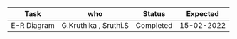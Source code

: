 |              Task               |             who         |        Status        |           Expected           |
|---------------------------------|-------------------------|----------------------|------------------------------|
|         E-R Diagram             | G.Kruthika , Sruthi.S   |      Completed       |         15-02-2022           |
